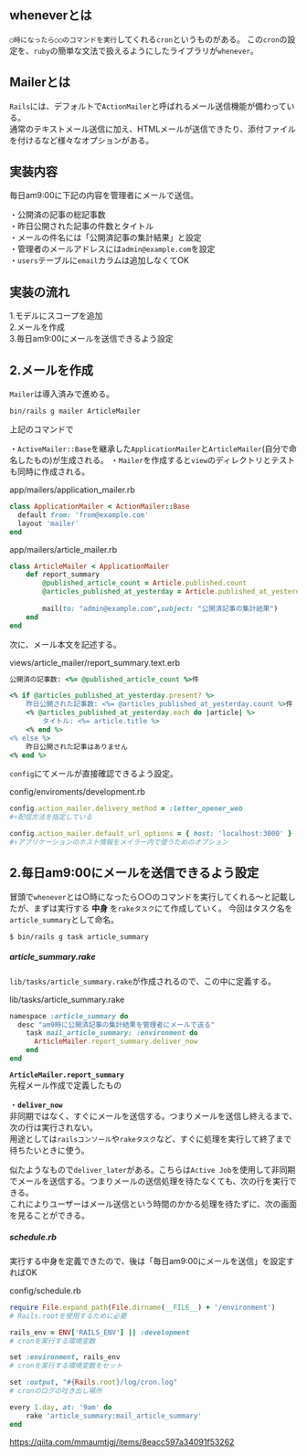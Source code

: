 
## wheneverとは

`○時になったら○○のコマンドを実行`してくれる`cron`というものがある。
この`cron`の設定を、`ruby`の簡単な文法で扱えるようにしたライブラリが`whenever`。

## Mailerとは

`Rails`には、デフォルトで`ActionMailer`と呼ばれるメール送信機能が備わっている。  
通常のテキストメール送信に加え、HTMLメールが送信できたり、添付ファイルを付けるなど様々なオプションがある。

## 実装内容

毎日am9:00に下記の内容を管理者にメールで送信。

・公開済の記事の総記事数  
・昨日公開された記事の件数とタイトル  
・メールの件名には「公開済記事の集計結果」と設定  
・管理者のメールアドレスには`admin@example.com`を設定  
・`users`テーブルに`email`カラムは追加しなくてOK

## 実装の流れ

1.モデルにスコープを追加  
2.メールを作成  
3.毎日am9:00にメールを送信できるよう設定

## 2.メールを作成

`Mailer`は導入済みで進める。  

```
bin/rails g mailer ArticleMailer
```

上記のコマンドで  

・`ActiveMailer::Base`を継承した`ApplicationMailer`と`ArticleMailer`(自分で命名したもの)が生成される。
・`Mailer`を作成すると`view`のディレクトリとテストも同時に作成される。

app/mailers/application_mailer.rb
```ruby
class ApplicationMailer < ActionMailer::Base
  default from: 'from@example.com'
  layout 'mailer'
end
```

app/mailers/article_mailer.rb
```ruby
class ArticleMailer < ApplicationMailer
    def report_summary
        @published_article_count = Article.published.count
        @articles_published_at_yesterday = Article.published_at_yesterday
        　　　　　　　　　　　　　　　　　　　　　　　　　　　　　　　　　　　　　　　　　　　　　　　　　　　　　　　　　　　　　　　　　　　　　　　　　　　　　　　　　　　　　　　　#↑先程モデルで定義したスコープ
        mail(to: "admin@example.com",subject: "公開済記事の集計結果")
    end
end
```

次に、メール本文を記述する。

views/article_mailer/report_summary.text.erb
```ruby
公開済の記事数: <%= @published_article_count %>件

<% if @articles_published_at_yesterday.present? %>
    昨日公開された記事数: <%= @articles_published_at_yesterday.count %>件
    <% @articles_published_at_yesterday.each do |article| %>
        タイトル: <%= article.title %>
    <% end %>
<% else %>
    昨日公開された記事はありません
<% end %>
```

`config`にてメールが直接確認できるよう設定。

config/enviroments/development.rb
```ruby
config.action_mailer.delivery_method = :letter_opener_web
#↑配信方法を指定している

config.action_mailer.default_url_options = { host: 'localhost:3000' }
#↑アプリケーションのホスト情報をメイラー内で使うためのオプション
```

## 2.毎日am9:00にメールを送信できるよう設定

冒頭で`whenever`とは○時になったら○○のコマンドを実行してくれる〜と記載したが、まずは実行する **中身** を`rakeタスク`にて作成していく。
今回はタスク名を`article_summary`として命名。

```
$ bin/rails g task article_summary
```

##### article_summary.rake
`lib/tasks/article_summary.rake`が作成されるので、この中に定義する。

lib/tasks/article_summary.rake
```ruby
namespace :article_summary do
  desc "am9時に公開済記事の集計結果を管理者にメールで送る"
    task mail_article_summary: :environment do
      ArticleMailer.report_summary.deliver_now
    end
end
```

**`ArticleMailer.report_summary`**  
先程メール作成で定義したもの

・**`deliver_now`**  
非同期ではなく、すぐにメールを送信する。つまりメールを送信し終えるまで、次の行は実行されない。  
用途としては`railsコンソール`や`rakeタスク`など、すぐに処理を実行して終了まで待ちたいときに使う。

似たようなもので`deliver_later`がある。こちらは`Active Job`を使用して非同期でメールを送信する。つまりメールの送信処理を待たなくても、次の行を実行できる。  
これによりユーザーはメール送信という時間のかかる処理を待たずに、次の画面を見ることができる。


##### schedule.rb
実行する中身を定義できたので、後は「毎日am9:00にメールを送信」を設定すればOK

config/schedule.rb
```ruby
require File.expand_path(File.dirname(__FILE__) + '/environment')
# Rails.rootを使用するために必要

rails_env = ENV['RAILS_ENV'] || :development
# cronを実行する環境変数

set :environment, rails_env
# cronを実行する環境変数をセット

set :output, "#{Rails.root}/log/cron.log"
# cronのログの吐き出し場所

every 1.day, at: '9am' do
    rake 'article_summary:mail_article_summary'
end
```

https://qiita.com/mmaumtjgj/items/8eacc597a34091f53262